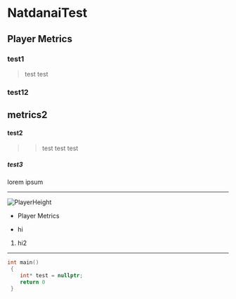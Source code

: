 # NatdanaiTest

## Player Metrics

### test1

> test test

### test12

## metrics2

#### test2

>> test test test

##### test3

lorem ipsum

---

![PlayerHeight](Player.png)

- Player Metrics

* hi

1. hi2

---

```c++
int main()
 {
    int* test = nullptr;
    return 0
 }
```
